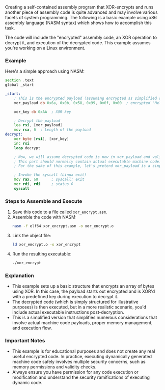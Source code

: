 Creating a self-contained assembly program that XOR-encrypts and runs another piece of assembly code is quite advanced and may involve various facets of system programming. The following is a basic example using x86 assembly language (NASM syntax) which shows how to accomplish this task. 

The code will include the "encrypted" assembly code, an XOR operation to decrypt it, and execution of the decrypted code. This example assumes you're working on a Linux environment.

### Example

Here's a simple approach using NASM:

```asm
section .text
global _start

_start:
    ; This is the encrypted payload (assuming encrypted as simplified representation)
    xor_payload db 0x6a, 0x0b, 0x58, 0x99, 0x0f, 0x00  ; encrypted "Hello"

    xor_key db 0xAA  ; XOR key

    ; Decrypt the payload
    lea rsi, [xor_payload]
    mov rcx, 6  ; Length of the payload
decrypt:
    xor byte [rsi], [xor_key]
    inc rsi
    loop decrypt

    ; Now, we will assume decrypted code is now in xor_payload and valid.
    ; This part should normally contain actual executable machine code.
    ; For the sake of this example, let's pretend xor_payload is a simple `exit` call

    ; Invoke the syscall (Linux exit)
    mov rax, 60      ; syscall: exit
    xor rdi, rdi     ; status 0
    syscall
```

### Steps to Assemble and Execute

1. Save this code to a file called `xor_encrypt.asm`.
2. Assemble the code with NASM:
   ```bash
   nasm -f elf64 xor_encrypt.asm -o xor_encrypt.o
   ```
3. Link the object file:
   ```bash
   ld xor_encrypt.o -o xor_encrypt
   ```
4. Run the resulting executable:
   ```bash
   ./xor_encrypt
   ```

### Explanation

- This example sets up a basic structure that encrypts an array of bytes using XOR. In this case, the payload starts out encrypted and is XOR'd with a predefined key during execution to decrypt it.
- The decrypted code (which is simply structured for illustrative purposes) is then executed, but in a more realistic scenario, you'd include actual executable instructions post-decryption.
- This is a simplified version that simplifies numerous considerations that involve actual machine code payloads, proper memory management, and execution flow.

### Important Notes
- This example is for educational purposes and does not create any real useful encrypted code. In practice, executing dynamically generated machine code safely involves multiple security concerns, such as memory permissions and validity checks.
- Always ensure you have permission for any code execution or modification and understand the security ramifications of executing dynamic code.
